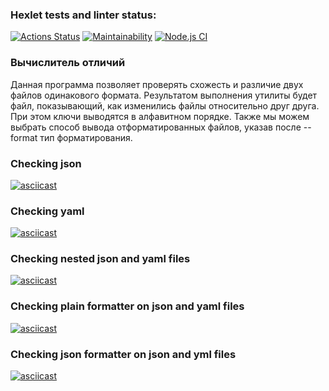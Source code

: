 ### Hexlet tests and linter status:
[![Actions Status](https://github.com/Hamzi25/frontend-project-lvl2/workflows/hexlet-check/badge.svg)](https://github.com/Hamzi25/frontend-project-lvl2/actions)
[![Maintainability](https://api.codeclimate.com/v1/badges/a88d8eeb3c439c72b6b9/maintainability)](https://codeclimate.com/github/Hamzi25/frontend-project-lvl2/maintainability)
[![Node.js CI](https://github.com/Hamzi25/frontend-project-lvl2/actions/workflows/nodejs.yml/badge.svg)](https://github.com/Hamzi25/frontend-project-lvl2/actions/workflows/nodejs.yml)

### Вычислитель отличий
Данная программа позволяет проверять схожесть и различие двух файлов одинакового формата.
Результатом выполнения утилиты будет файл, показывающий, как изменились файлы относительно друг друга. При этом ключи выводятся в алфавитном порядке.
Также мы можем выбрать способ вывода отформатированных файлов, указав после --format тип форматирования.
### Checking json
[![asciicast](https://asciinema.org/a/XpIybnTEvd3bXGJMjsi4ZkLQP.svg)](https://asciinema.org/a/XpIybnTEvd3bXGJMjsi4ZkLQP)
### Checking yaml
[![asciicast](https://asciinema.org/a/raq8BLmMYD3aESQAhuRwnmRMc.svg)](https://asciinema.org/a/raq8BLmMYD3aESQAhuRwnmRMc)
### Checking nested json and yaml files
[![asciicast](https://asciinema.org/a/Pc2WCLkEEuYMIzrBGzfRqNdiq.svg)](https://asciinema.org/a/Pc2WCLkEEuYMIzrBGzfRqNdiq)
### Checking plain formatter on json and yaml files
[![asciicast](https://asciinema.org/a/LYsHYgniXB6WpuT7CEa0AYFBK.svg)](https://asciinema.org/a/LYsHYgniXB6WpuT7CEa0AYFBK)
### Checking json formatter on json and yml files
[![asciicast](https://asciinema.org/a/T7vI1XGyWh07raO3bxr7jf16h.svg)](https://asciinema.org/a/T7vI1XGyWh07raO3bxr7jf16h)
